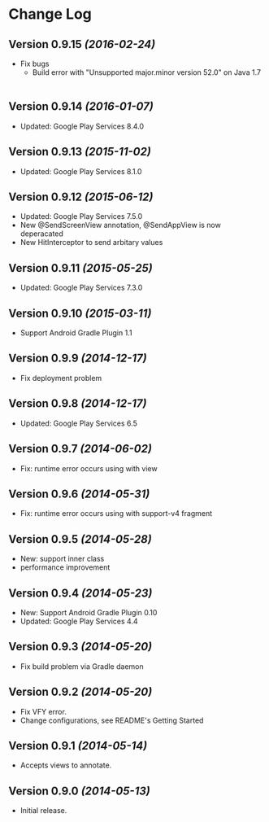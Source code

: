 Change Log
==========

Version 0.9.15 *(2016-02-24)*
----------------------------

- Fix bugs 
  - Build error with "Unsupported major.minor version 52.0" on Java 1.7  


Version 0.9.14 *(2016-01-07)*
----------------------------

- Updated: Google Play Services 8.4.0


Version 0.9.13 *(2015-11-02)*
----------------------------

- Updated: Google Play Services 8.1.0


Version 0.9.12 *(2015-06-12)*
----------------------------

- Updated: Google Play Services 7.5.0
- New @SendScreenView annotation, @SendAppView is now deperacated
- New HitInterceptor to send arbitary values


Version 0.9.11 *(2015-05-25)*
----------------------------

- Updated: Google Play Services 7.3.0


Version 0.9.10 *(2015-03-11)*
----------------------------

- Support Android Gradle Plugin 1.1


Version 0.9.9 *(2014-12-17)*
----------------------------

- Fix deployment problem


Version 0.9.8 *(2014-12-17)*
----------------------------

- Updated: Google Play Services 6.5


Version 0.9.7 *(2014-06-02)*
----------------------------

- Fix: runtime error occurs using with view


Version 0.9.6 *(2014-05-31)*
----------------------------

- Fix: runtime error occurs using with support-v4 fragment


Version 0.9.5 *(2014-05-28)*
----------------------------

- New: support inner class
- performance improvement


Version 0.9.4 *(2014-05-23)*
----------------------------

- New: Support Android Gradle Plugin 0.10
- Updated: Google Play Services 4.4


Version 0.9.3 *(2014-05-20)*
----------------------------

- Fix build problem via Gradle daemon


Version 0.9.2 *(2014-05-20)*
----------------------------

- Fix VFY error.
- Change configurations, see README's Getting Started

Version 0.9.1 *(2014-05-14)*
----------------------------

- Accepts views to annotate.


Version 0.9.0 *(2014-05-13)*
----------------------------

- Initial release.
